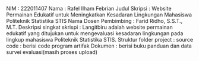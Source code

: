 NIM                       : 222011407 
Nama                      : Rafel Ilham Febrian
Judul Skripsi             : Website Permainan Edukatif untuk Meningkatkan Kesadaran Lingkungan Mahasiswa Politeknik Statistika STIS
Nama Dosen Pembimbing     : Farid Ridho, S.S.T., M.T.
Deskripsi singkat skrispi : Langitbiru adalah website permainan edukatif 
                            yang ditujukan untuk mengevaluasi kesadaran lingkungan 
                            pada lingkup mahasiswa Politeknik Statistika STIS.
Struktur folder project   : source code : berisi code program artifak
                            Dokumen     : berisi buku panduan dan data survei evaluasi(masih proses upload)
